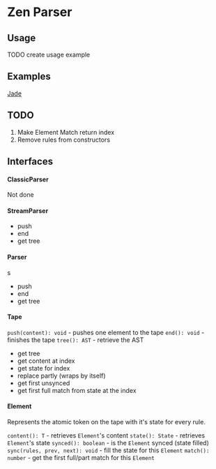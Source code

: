 # Zen Parser

## Usage

TODO create usage example


## Examples

[Jade](https://github.com/mcfinley/zen-parser/tree/master/example/jade.js)

## TODO

1. Make Element Match return index
2. Remove rules from constructors

## Interfaces

#### ClassicParser

Not done

#### StreamParser

* push
* end
* get tree

#### Parser
s
* push
* end
* get tree

#### Tape

`push(content): void` - pushes one element to the tape
`end(): void` - finishes the tape
`tree(): AST` - retrieve the AST

  * get tree
  * get content at index
  * get state for index
  * replace partly (wraps by itself)
  * get first unsynced
  * get first full match from state at the index

#### Element

Represents the atomic token on the tape with it's state for every rule.

`content(): T` - retrieves `Element`'s content
`state(): State` - retrieves `Element`'s state
`synced(): boolean` - is the `Element` synced (state filled)
`sync(rules, prev, next): void` - fill the state for this `Element`
`match(): number` - get the first full/part match for this `Element`
